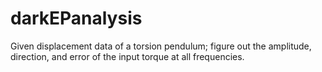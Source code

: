 # darkEPanalysis
Given displacement data of a torsion pendulum; figure out the amplitude, direction, and error of the input torque at all frequencies.
